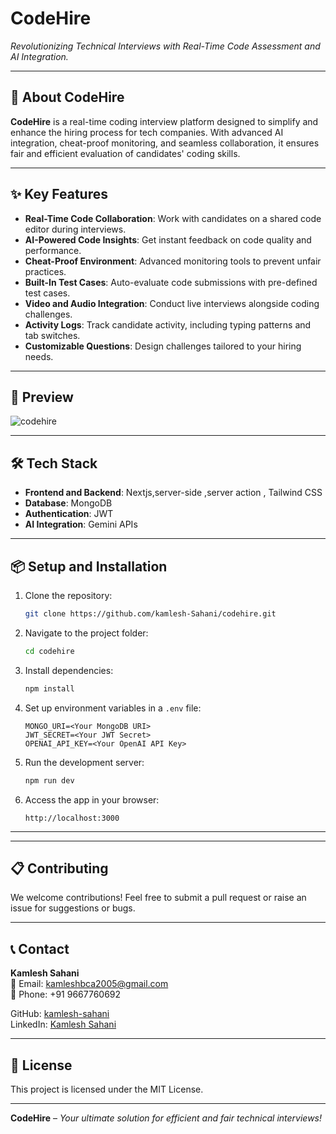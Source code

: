 
# **CodeHire**  
_Revolutionizing Technical Interviews with Real-Time Code Assessment and AI Integration._  

---

## 🚀 **About CodeHire**  
**CodeHire** is a real-time coding interview platform designed to simplify and enhance the hiring process for tech companies. With advanced AI integration, cheat-proof monitoring, and seamless collaboration, it ensures fair and efficient evaluation of candidates' coding skills.

---

## ✨ **Key Features**  
- **Real-Time Code Collaboration**: Work with candidates on a shared code editor during interviews.  
- **AI-Powered Code Insights**: Get instant feedback on code quality and performance.  
- **Cheat-Proof Environment**: Advanced monitoring tools to prevent unfair practices.  
- **Built-In Test Cases**: Auto-evaluate code submissions with pre-defined test cases.  
- **Video and Audio Integration**: Conduct live interviews alongside coding challenges.  
- **Activity Logs**: Track candidate activity, including typing patterns and tab switches.  
- **Customizable Questions**: Design challenges tailored to your hiring needs.  

---

## 📸 **Preview**  
![codehire](https://github.com/user-attachments/assets/b4ef5972-7329-4d27-9b78-a8649474000a)

---

## 🛠️ **Tech Stack**  
- **Frontend and Backend**: Nextjs,server-side ,server action , Tailwind CSS  
- **Database**: MongoDB  
- **Authentication**: JWT  
- **AI Integration**: Gemini APIs  

---

## 📦 **Setup and Installation**  

1. Clone the repository:  
   ```bash
   git clone https://github.com/kamlesh-Sahani/codehire.git
   ```  

2. Navigate to the project folder:  
   ```bash
   cd codehire
   ```  

3. Install dependencies:  
   ```bash
   npm install
   ```  

4. Set up environment variables in a `.env` file:  
   ```env
   MONGO_URI=<Your MongoDB URI>
   JWT_SECRET=<Your JWT Secret>
   OPENAI_API_KEY=<Your OpenAI API Key>
   ```  

5. Run the development server:  
   ```bash
   npm run dev
   ```  

6. Access the app in your browser:  
   ```text
   http://localhost:3000
   ```  

---



---

## 📋 **Contributing**  
We welcome contributions! Feel free to submit a pull request or raise an issue for suggestions or bugs.  

---

## 📞 **Contact**  
**Kamlesh Sahani**  
📧 Email: [kamleshbca2005@gmail.com](mailto:kamleshbca2005@gmail.com)  
📱 Phone: +91 9667760692  

GitHub: [kamlesh-sahani](https://github.com/kamlesh-Sahani)  
LinkedIn: [Kamlesh Sahani](https://www.linkedin.com/in/kamlesh-sahani)  

---

## 📜 **License**  
This project is licensed under the MIT License.  

---

**CodeHire** – _Your ultimate solution for efficient and fair technical interviews!_
